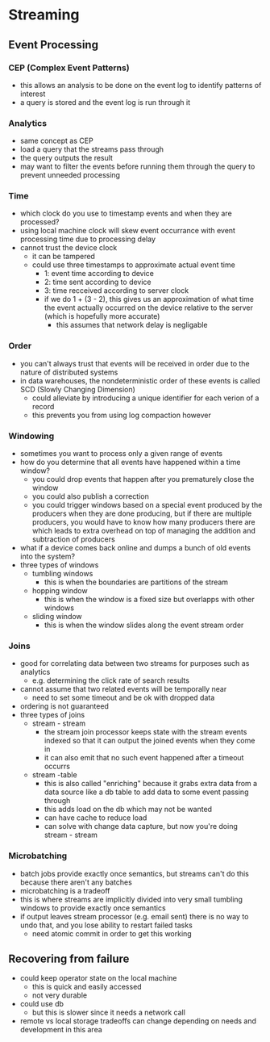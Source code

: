 # Streaming

## Event Processing

### CEP (Complex Event Patterns)

- this allows an analysis to be done on the event log to identify patterns of interest
- a query is stored and the event log is run through it

### Analytics

- same concept as CEP
- load a query that the streams pass through
- the query outputs the result
- may want to filter the events before running them through the query to prevent unneeded processing

### Time

- which clock do you use to timestamp events and when they are processed?
- using local machine clock will skew event occurrance with event processing time due to processing delay
- cannot trust the device clock
  - it can be tampered
  - could use three timestamps to approximate actual event time
    - 1: event time according to device
    - 2: time sent according to device
    - 3: time recceived according to server clock
    - if we do 1 + (3 - 2), this gives us an approximation of what time the event actually occurred on the device relative to the server (which is hopefully more accurate)
      - this assumes that network delay is negligable

### Order

- you can't always trust that events will be received in order due to the nature of distributed systems
- in data warehouses, the nondeterministic order of these events is called SCD (Slowly Changing Dimension)
  - could alleviate by introducing a unique identifier for each verion of a record
  - this prevents you from using log compaction however

### Windowing

- sometimes you want to process only a given range of events
- how do you determine that all events have happened within a time window?
  - you could drop events that happen after you prematurely close the window
  - you could also publish a correction
  - you could trigger windows based on a special event produced by the producers when they are done producing, but if there are multiple producers, you would have to know how many producers there are which leads to extra overhead on top of managing the addition and subtraction of producers
- what if a device comes back online and dumps a bunch of old events into the system?
- three types of windows
  - tumbling windows
    - this is when the boundaries are partitions of the stream
  - hopping window
    - this is when the window is a fixed size but overlapps with other windows
  - sliding window
    - this is when the window slides along the event stream order

### Joins

- good for correlating data between two streams for purposes such as analytics
  - e.g. determining the click rate of search results
- cannot assume that two related events will be temporally near
  - need to set some timeout and be ok with dropped data
- ordering is not guaranteed
- three types of joins
  - stream - stream
    - the stream join processor keeps state with the stream events indexed so that it can output the joined events when they come in
    - it can also emit that no such event happened after a timeout occurrs
  - stream -table
    - this is also called "enriching" because it grabs extra data from a data source like a db table to add data to some event passing through
    - this adds load on the db which may not be wanted
    - can have cache to reduce load
    - can solve with change data capture, but now you're doing stream - stream

### Microbatching

- batch jobs provide exactly once semantics, but streams can't do this because there aren't any batches
- microbatching is a tradeoff
- this is where streams are implicitly divided into very small tumbling windows to provide exactly once semantics
- if output leaves stream processor (e.g. email sent) there is no way to undo that, and you lose ability to restart failed tasks
  - need atomic commit in order to get this working

## Recovering from failure

- could keep operator state on the local machine
  - this is quick and easily accessed
  - not very durable
- could use db
  - but this is slower since it needs a network call
- remote vs local storage tradeoffs can change depending on needs and development in this area
